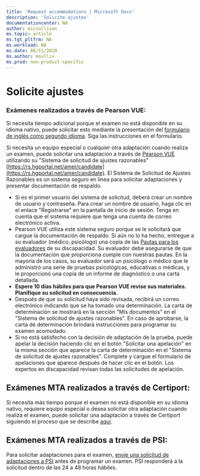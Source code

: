 ```yaml
---
title: 'Request accommodations | Microsoft Docs'
description: 'Solicite ajustes'
documentationcenter: NA 
author: micsullivan
ms.topic: article
ms.tgt_pltfrm: NA
ms.workload: NA
ms.date: 08/11/2020
ms.author: msulliv
ms.prod: non-product-specific
---
```

# Solicite ajustes

### Exámenes realizados a través de Pearson VUE:

Si necesita tiempo adicional porque el examen no está disponible en su idioma nativo, puede solicitar esto mediante la presentación del [formulario de inglés como segundo idioma](https://home.pearsonvue.com/Clients/Microsoft/esl_form_pearson.aspx). Siga las instrucciones en el formulario.

Si necesita un equipo especial o cualquier otra adaptación cuando realiza un examen, puede solicitar una adaptación a través de [Pearson VUE](http://www.pearsonvue.com/accommodations/pv_review.asp?clientName=Microsoft) utilizando su "Sistema de solicitud de ajustes razonables" [https://rs.hgportal.net/amer/candidate](https://rs.hgportal.net/amer/candidate). El Sistema de Solicitud de Ajustes Razonables es un sistema seguro en línea para solicitar adaptaciones y presentar documentación de respaldo.

- Si es el primer usuario del sistema de solicitud, deberá crear un nombre de usuario y contraseña. Para crear un nombre de usuario, haga clic en el enlace "Registrarse" en la pantalla de inicio de sesión. Tenga en cuenta que el sistema requiere que tenga una cuenta de correo electrónico activa.
- Pearson VUE utiliza este sistema seguro porque se le solicitará que cargue la documentación de respaldo. Si aún no lo ha hecho, entregue a su evaluador (médico, psicólogo) una copia de las [Pautas para los evaluadores](http://www.pearsonvue.com/accommodations/pv_review.asp?clientName=Microsoft#guidelines-for-evaluators) de su discapacidad. Su evaluador debe asegurarse de que la documentación que proporciona cumple con nuestras pautas. En la mayoría de los casos, su evaluador será un psicólogo o médico que le administró una serie de pruebas psicológicas, educativas o médicas, y le proporcionó una copia de un informe de diagnóstico o una carta detallada.
- **Espere 10 días hábiles para que Pearson VUE revise sus materiales. Planifique su solicitud en consecuencia.**
- Después de que su solicitud haya sido revisada, recibirá un correo electrónico indicando que se ha tomado una determinación. La carta de determinación se mostrará en la sección "Mis documentos" en el "Sistema de solicitud de ajustes razonables". En caso de aprobarse, la carta de determinación brindará instrucciones para programar su examen acomodado.
- Si no está satisfecho con la decisión de adaptación de la prueba, puede apelar la decisión haciendo clic en el botón "Solicitar una apelación" en la misma sección que aparece la carta de determinación en el "Sistema de solicitud de ajustes razonables". Complete y cargue el formulario de apelaciones que aparece después de hacer clic en el botón. Los expertos en discapacidad revisan todas las solicitudes de apelación.

## Exámenes MTA realizados a través de Certiport:

Si necesita más tiempo porque el examen no está disponible en su idioma nativo, requiere equipo especial o desea solicitar otra adaptación cuando realiza el examen, puede solicitar una adaptación a través de Certiport siguiendo el proceso que se describe [aquí](https://certiport.pearsonvue.com/Educator-resources/Exam-policies/Accommodations).

## <a name="for-exams-delivered-through-psi"></a> Exámenes MTA realizados a través de PSI:

Para solicitar adaptaciones para el examen, [envíe una solicitud de adaptaciones a PSI](https://psi-cdexp.zendesk.com/hc/en-us/requests/new?ticket_form_id=360000150872) antes de programar un examen. PSI responderá a la solicitud dentro de las 24 a 48 horas hábiles.
